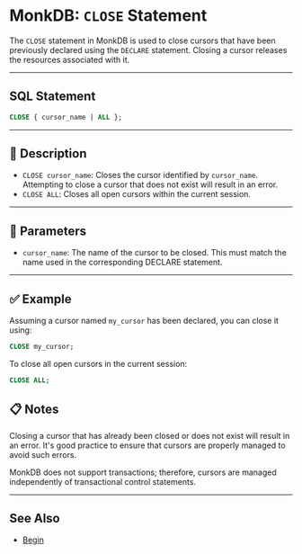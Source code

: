 # MonkDB: `CLOSE` Statement

The `CLOSE` statement in MonkDB is used to close cursors that have been previously declared using the `DECLARE` statement. Closing a cursor releases the resources associated with it.

---

## SQL Statement

```sql
CLOSE { cursor_name | ALL };
```

---

## 🚀 Description

- `CLOSE cursor_name`: Closes the cursor identified by `cursor_name`. Attempting to close a cursor that does not exist will result in an error.​
- `CLOSE ALL`: Closes all open cursors within the current session.

---

## 🔧 Parameters

- `cursor_name`: The name of the cursor to be closed. This must match the name used in the corresponding DECLARE statement.

--- 

## ✅ Example

Assuming a cursor named `my_cursor` has been declared, you can close it using:​

```sql
CLOSE my_cursor;
```

To close all open cursors in the current session:​

```sql
CLOSE ALL;
```

## 📋 Notes

Closing a cursor that has already been closed or does not exist will result in an error. It's good practice to ensure that cursors are properly managed to avoid such errors.​

MonkDB does not support transactions; therefore, cursors are managed independently of transactional control statements.

---

## See Also

- [Begin](./20_BEGIN.md)
